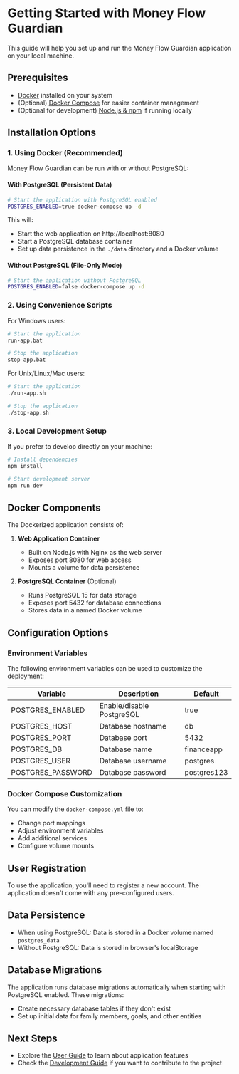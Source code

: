 
# Getting Started with Money Flow Guardian

This guide will help you set up and run the Money Flow Guardian application on your local machine.

## Prerequisites

- [Docker](https://docs.docker.com/get-docker/) installed on your system
- (Optional) [Docker Compose](https://docs.docker.com/compose/install/) for easier container management
- (Optional for development) [Node.js & npm](https://github.com/nvm-sh/nvm#installing-and-updating) if running locally

## Installation Options

### 1. Using Docker (Recommended)

Money Flow Guardian can be run with or without PostgreSQL:

#### With PostgreSQL (Persistent Data)

```bash
# Start the application with PostgreSQL enabled
POSTGRES_ENABLED=true docker-compose up -d
```

This will:
- Start the web application on http://localhost:8080
- Start a PostgreSQL database container
- Set up data persistence in the `./data` directory and a Docker volume

#### Without PostgreSQL (File-Only Mode)

```bash
# Start the application without PostgreSQL
POSTGRES_ENABLED=false docker-compose up -d
```

### 2. Using Convenience Scripts

For Windows users:
```bash
# Start the application
run-app.bat

# Stop the application
stop-app.bat
```

For Unix/Linux/Mac users:
```bash
# Start the application
./run-app.sh

# Stop the application
./stop-app.sh
```

### 3. Local Development Setup

If you prefer to develop directly on your machine:

```bash
# Install dependencies
npm install

# Start development server
npm run dev
```

## Docker Components

The Dockerized application consists of:

1. **Web Application Container**
   - Built on Node.js with Nginx as the web server
   - Exposes port 8080 for web access
   - Mounts a volume for data persistence

2. **PostgreSQL Container** (Optional)
   - Runs PostgreSQL 15 for data storage
   - Exposes port 5432 for database connections
   - Stores data in a named Docker volume

## Configuration Options

### Environment Variables

The following environment variables can be used to customize the deployment:

| Variable | Description | Default |
|----------|-------------|---------|
| POSTGRES_ENABLED | Enable/disable PostgreSQL | true |
| POSTGRES_HOST | Database hostname | db |
| POSTGRES_PORT | Database port | 5432 |
| POSTGRES_DB | Database name | financeapp |
| POSTGRES_USER | Database username | postgres |
| POSTGRES_PASSWORD | Database password | postgres123 |

### Docker Compose Customization

You can modify the `docker-compose.yml` file to:
- Change port mappings
- Adjust environment variables
- Add additional services
- Configure volume mounts

## User Registration

To use the application, you'll need to register a new account. The application doesn't come with any pre-configured users.

## Data Persistence

- When using PostgreSQL: Data is stored in a Docker volume named `postgres_data`
- Without PostgreSQL: Data is stored in browser's localStorage

## Database Migrations

The application runs database migrations automatically when starting with PostgreSQL enabled. 
These migrations:
- Create necessary database tables if they don't exist
- Set up initial data for family members, goals, and other entities

## Next Steps

- Explore the [User Guide](./user-guide/README.md) to learn about application features
- Check the [Development Guide](./development-guide.md) if you want to contribute to the project
